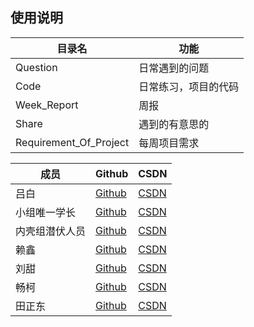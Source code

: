 ## 使用说明

|  目录名 |功能   |
| ------------ | ------------ |
|  Question | 日常遇到的问题  |
|   Code|  日常练习，项目的代码 |
|   Week_Report|  周报 |
|Share |遇到的有意思的 |
|Requirement_Of_Project | 每周项目需求|


| 成员  |Github   | CSDN  |
| ------------ | ------------ | ------------ |
|  吕白|  [Github](https://github.com/lzj112) |[CSDN](http://blog.csdn.net/weixin_36888577)   |
|  小组唯一学长 | [Github](https://github.com/hxllhhy)  | [CSDN](http://blog.csdn.net/hxllhhy)  |
|  内壳组潜伏人员 |[Github](https://github.com/Evil-crow)   | [CSDN](http://blog.csdn.net/e_vilcrow)  |
|  赖鑫 | [Github](https://github.com/shengshengxiaowang)  |[CSDN](https://blog.csdn.net/shengshengxiaowang)   |
|  刘甜 | [Github](http://github.com/ybfqlt)  |  [CSDN](http://blog.csdn.net/tiandc) |
|  畅柯 | [Github](https://github.com/buger723)  |  [CSDN](https://blog.csdn.net/qq_41681241) |
|  田正东 | [Github](https://github.com/crdbyb) |  [CSDN](https://blog.csdn.net/weixin_42201172) |

